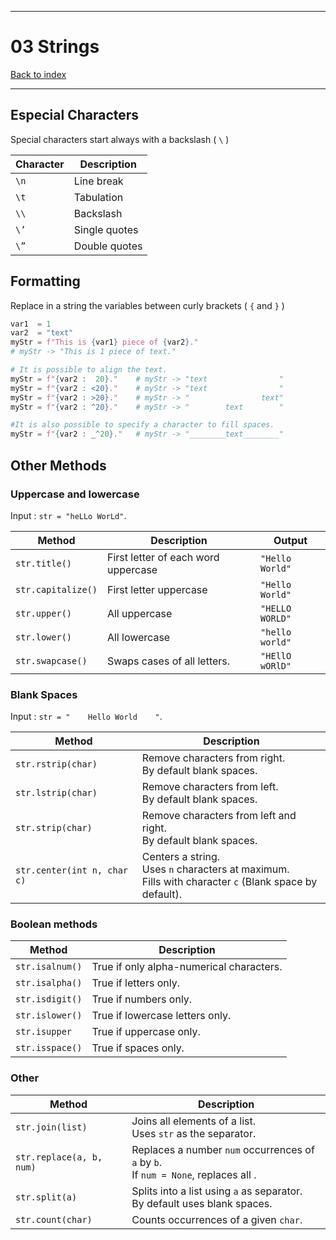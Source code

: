 
---
# 03 Strings

[Back to index](../README.md)

---

## Especial Characters

Special characters start always with a backslash ( `\` )

| Character | Description    |
|-----------|----------------|
| `\n`      | Line break     |
| `\t`      | Tabulation     |
| `\\`      | Backslash      |
| `\’`      | Single quotes  |
| `\”`      | Double quotes  |

## Formatting

Replace in a string the variables between curly brackets ( `{` and `}` )

```python
var1  = 1
var2  = "text"
myStr = f"This is {var1} piece of {var2}."
# myStr -> "This is 1 piece of text."

# It is possible to align the text.
myStr = f"{var2 :  20}."    # myStr -> "text                "
myStr = f"{var2 : <20}."    # myStr -> "text                "
myStr = f"{var2 : >20}."    # myStr -> "                text"
myStr = f"{var2 : ^20}."    # myStr -> "        text        "

#It is also possible to specify a character to fill spaces.
myStr = f"{var2 : _^20}."   # myStr -> "________text________"
```

## Other Methods

### Uppercase and lowercase

Input :  `str = "heLLo WorLd"`.

| Method | Description | Output |
| ---- | ---- | ---- |
| ``str.title()`` | First letter of each word uppercase | ``"Hello World"`` |
| ``str.capitalize()`` | First letter uppercase | ``"Hello World"`` |
| ``str.upper()`` | All uppercase | ``"HELLO WORLD"`` |
| ``str.lower()`` | All lowercase | ``"hello world"`` |
| `str.swapcase()` | Swaps cases of all letters. | `"HEllO wORlD"` |

### Blank Spaces

Input :  `str = "    Hello World    "`.

| Method | Description |
| ---- | ---- |
| `str.rstrip(char)` | Remove characters from right.<br>By default blank spaces. |
| `str.lstrip(char)` | Remove characters from left.<br>By default blank spaces. |
| `str.strip(char)` | Remove characters from left and right.<br>By default blank spaces. |
| `str.center(int n, char c)` | Centers a string.<br>Uses `n` characters at maximum.<br>Fills with character `c` (Blank space by default).<br> |

### Boolean methods

| Method | Description |
| ---- | ---- |
| `str.isalnum()` | True if only alpha-numerical characters. |
| `str.isalpha()` | True if  letters only. |
| `str.isdigit()` | True if numbers only. |
| `str.islower()` | True if lowercase letters only. |
| `str.isupper` | True if uppercase only. |
| `str.isspace()` | True if spaces only. |

### Other
| Method | Description |
| ---- | ---- |
| `str.join(list)` | Joins all elements of a list.<br>Uses `str` as the separator. |
| `str.replace(a, b, num)` | Replaces a number `num` occurrences of `a` by `b`.<br>If `num = None`, replaces all . |
| `str.split(a)` | Splits into a list using `a` as separator.<br>By default uses blank spaces. |
| `str.count(char)` | Counts occurrences of a given `char`. |

